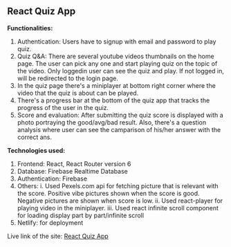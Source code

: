 ## React Quiz App

**Functionalities:**
1. Authentication: Users have to signup with email and password to play quiz.
2. Quiz Q&A: There are several youtube videos thumbnails on the home page. The user can pick any one and start playing quiz on the topic of the video. Only loggedin user can see the quiz and play. If not logged in, will be redirected to the login page.
3. In the quiz page there's a miniplayer at bottom right corner where the video that the quiz is about can be played.
4. There's a progress bar at the bottom of the quiz app that tracks the progress of the user in the quiz.
5. Score and evaluation: After submitting the quiz score is displayed with a photo portraying the good/avg/bad result. Also, there's a question analysis where user can see the camparison of his/her answer with the correct ans.

**Technologies used:**
1. Frontend: React, React Router version 6
2. Database: Firebase Realtime Database
3. Authentication: Firebase
4. Others: i. Used Pexels.com api for fetching picture that is relevant with the score. Positive vibe pictures shown when the score is good. Negative pictures are shown when score is low. ii. Used react-player for playing video in the miniplayer. iii. Used react infinite scroll component for loading display part by part/infinite scroll
5. Netlify: for deployment

Live link of the site: [React Quiz App](https://react-quizapp-by-dewan.netlify.app/)
